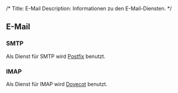 /*
Title: E-Mail
Description: Informationen zu den E-Mail-Diensten.
*/

## E-Mail

### SMTP

Als Dienst für SMTP wird [Postfix](http://www.postfix.org/) benutzt.

### IMAP

Als Dienst für IMAP wird [Dovecot](http://www.dovecot.org/) benutzt.